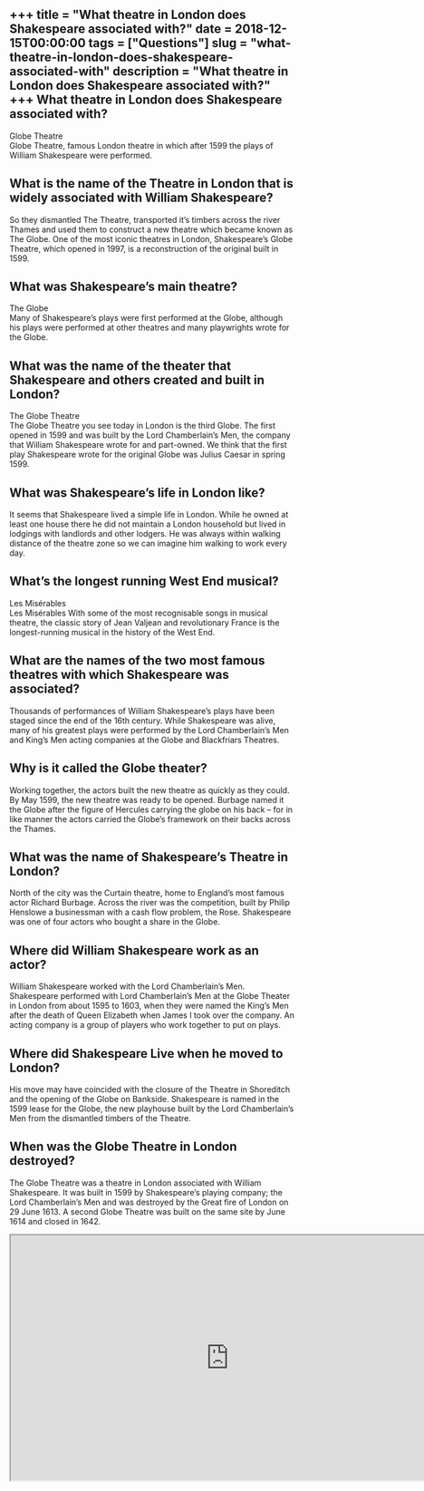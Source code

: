 +++
title = "What theatre in London does Shakespeare associated with?"
date = 2018-12-15T00:00:00
tags = ["Questions"]
slug = "what-theatre-in-london-does-shakespeare-associated-with"
description = "What theatre in London does Shakespeare associated with?"
+++
What theatre in London does Shakespeare associated with?
--------------------------------------------------------

Globe Theatre  
Globe Theatre, famous London theatre in which after 1599 the plays of William Shakespeare were performed.

What is the name of the Theatre in London that is widely associated with William Shakespeare?
---------------------------------------------------------------------------------------------

So they dismantled The Theatre, transported it’s timbers across the river Thames and used them to construct a new theatre which became known as The Globe. One of the most iconic theatres in London, Shakespeare’s Globe Theatre, which opened in 1997, is a reconstruction of the original built in 1599.

What was Shakespeare’s main theatre?
------------------------------------

The Globe  
Many of Shakespeare’s plays were first performed at the Globe, although his plays were performed at other theatres and many playwrights wrote for the Globe.

What was the name of the theater that Shakespeare and others created and built in London?
-----------------------------------------------------------------------------------------

The Globe Theatre  
The Globe Theatre you see today in London is the third Globe. The first opened in 1599 and was built by the Lord Chamberlain’s Men, the company that William Shakespeare wrote for and part-owned. We think that the first play Shakespeare wrote for the original Globe was Julius Caesar in spring 1599.

What was Shakespeare’s life in London like?
-------------------------------------------

It seems that Shakespeare lived a simple life in London. While he owned at least one house there he did not maintain a London household but lived in lodgings with landlords and other lodgers. He was always within walking distance of the theatre zone so we can imagine him walking to work every day.

What’s the longest running West End musical?
--------------------------------------------

Les Misérables  
Les Misérables With some of the most recognisable songs in musical theatre, the classic story of Jean Valjean and revolutionary France is the longest-running musical in the history of the West End.

What are the names of the two most famous theatres with which Shakespeare was associated?
-----------------------------------------------------------------------------------------

Thousands of performances of William Shakespeare’s plays have been staged since the end of the 16th century. While Shakespeare was alive, many of his greatest plays were performed by the Lord Chamberlain’s Men and King’s Men acting companies at the Globe and Blackfriars Theatres.

Why is it called the Globe theater?
-----------------------------------

Working together, the actors built the new theatre as quickly as they could. By May 1599, the new theatre was ready to be opened. Burbage named it the Globe after the figure of Hercules carrying the globe on his back – for in like manner the actors carried the Globe’s framework on their backs across the Thames.

What was the name of Shakespeare’s Theatre in London?
-----------------------------------------------------

North of the city was the Curtain theatre, home to England’s most famous actor Richard Burbage. Across the river was the competition, built by Philip Henslowe a businessman with a cash flow problem, the Rose. Shakespeare was one of four actors who bought a share in the Globe.

Where did William Shakespeare work as an actor?
-----------------------------------------------

William Shakespeare worked with the Lord Chamberlain’s Men. Shakespeare performed with Lord Chamberlain’s Men at the Globe Theater in London from about 1595 to 1603, when they were named the King’s Men after the death of Queen Elizabeth when James I took over the company. An acting company is a group of players who work together to put on plays.

Where did Shakespeare Live when he moved to London?
---------------------------------------------------

His move may have coincided with the closure of the Theatre in Shoreditch and the opening of the Globe on Bankside. Shakespeare is named in the 1599 lease for the Globe, the new playhouse built by the Lord Chamberlain’s Men from the dismantled timbers of the Theatre.

When was the Globe Theatre in London destroyed?
-----------------------------------------------

The Globe Theatre was a theatre in London associated with William Shakespeare. It was built in 1599 by Shakespeare’s playing company; the Lord Chamberlain’s Men and was destroyed by the Great fire of London on 29 June 1613. A second Globe Theatre was built on the same site by June 1614 and closed in 1642.

<iframe allow="accelerometer; autoplay; clipboard-write; encrypted-media; gyroscope; picture-in-picture" allowfullscreen="" class="__youtube_prefs__  epyt-is-override  no-lazyload" data-no-lazy="1" data-origheight="433" data-origwidth="770" data-skipgform_ajax_framebjll="" height="433" id="_ytid_30571" loading="lazy" src="https://www.youtube.com/embed/2onR_gUZfak?enablejsapi=1&autoplay=0&cc_load_policy=0&cc_lang_pref=&iv_load_policy=1&loop=0&modestbranding=0&rel=1&fs=1&playsinline=0&autohide=2&theme=dark&color=red&controls=1&" title="YouTube player" width="770"></iframe>